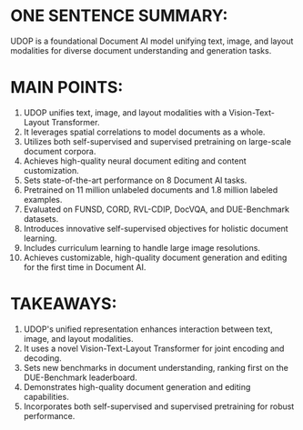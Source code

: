 # ONE SENTENCE SUMMARY:
UDOP is a foundational Document AI model unifying text, image, and layout modalities for diverse document understanding and generation tasks.

# MAIN POINTS:
1. UDOP unifies text, image, and layout modalities with a Vision-Text-Layout Transformer.
2. It leverages spatial correlations to model documents as a whole.
3. Utilizes both self-supervised and supervised pretraining on large-scale document corpora.
4. Achieves high-quality neural document editing and content customization.
5. Sets state-of-the-art performance on 8 Document AI tasks.
6. Pretrained on 11 million unlabeled documents and 1.8 million labeled examples.
7. Evaluated on FUNSD, CORD, RVL-CDIP, DocVQA, and DUE-Benchmark datasets.
8. Introduces innovative self-supervised objectives for holistic document learning.
9. Includes curriculum learning to handle large image resolutions.
10. Achieves customizable, high-quality document generation and editing for the first time in Document AI.

# TAKEAWAYS:
1. UDOP's unified representation enhances interaction between text, image, and layout modalities.
2. It uses a novel Vision-Text-Layout Transformer for joint encoding and decoding.
3. Sets new benchmarks in document understanding, ranking first on the DUE-Benchmark leaderboard.
4. Demonstrates high-quality document generation and editing capabilities.
5. Incorporates both self-supervised and supervised pretraining for robust performance.

